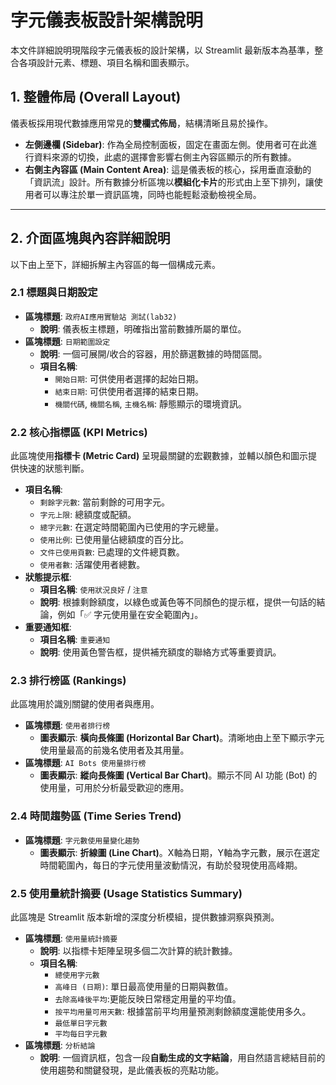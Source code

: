 # 字元儀表板設計架構說明

本文件詳細說明現階段字元儀表板的設計架構，以 Streamlit 最新版本為基準，整合各項設計元素、標題、項目名稱和圖表顯示。

## 1. 整體佈局 (Overall Layout)

儀表板採用現代數據應用常見的**雙欄式佈局**，結構清晰且易於操作。

-   **左側邊欄 (Sidebar)**: 作為全局控制面板，固定在畫面左側。使用者可在此進行資料來源的切換，此處的選擇會影響右側主內容區顯示的所有數據。
-   **右側主內容區 (Main Content Area)**: 這是儀表板的核心，採用垂直滾動的「資訊流」設計。所有數據分析區塊以**模組化卡片**的形式由上至下排列，讓使用者可以專注於單一資訊區塊，同時也能輕鬆滾動檢視全局。

---

## 2. 介面區塊與內容詳細說明

以下由上至下，詳細拆解主內容區的每一個構成元素。

### 2.1 標題與日期設定

-   **區塊標題**: `政府AI應用實驗站 測試(lab32)`
    -   **說明**: 儀表板主標題，明確指出當前數據所屬的單位。
-   **區塊標題**: `日期範圍設定`
    -   **說明**: 一個可展開/收合的容器，用於篩選數據的時間區間。
    -   **項目名稱**:
        -   `開始日期`: 可供使用者選擇的起始日期。
        -   `結束日期`: 可供使用者選擇的結束日期。
        -   `機關代碼`, `機關名稱`, `主機名稱`: 靜態顯示的環境資訊。

### 2.2 核心指標區 (KPI Metrics)

此區塊使用**指標卡 (Metric Card)** 呈現最關鍵的宏觀數據，並輔以顏色和圖示提供快速的狀態判斷。

-   **項目名稱**:
    -   `剩餘字元數`: 當前剩餘的可用字元。
    -   `字元上限`: 總額度或配額。
    -   `總字元數`: 在選定時間範圍內已使用的字元總量。
    -   `使用比例`: 已使用量佔總額度的百分比。
    -   `文件已使用頁數`: 已處理的文件總頁數。
    -   `使用者數`: 活躍使用者總數。
-   **狀態提示框**:
    -   **項目名稱**: `使用狀況良好` / `注意`
    -   **說明**: 根據剩餘額度，以綠色或黃色等不同顏色的提示框，提供一句話的結論，例如「✅ 字元使用量在安全範圍內」。
-   **重要通知框**:
    -   **項目名稱**: `重要通知`
    -   **說明**: 使用黃色警告框，提供補充額度的聯絡方式等重要資訊。

### 2.3 排行榜區 (Rankings)

此區塊用於識別關鍵的使用者與應用。

-   **區塊標題**: `使用者排行榜`
    -   **圖表顯示**: **橫向長條圖 (Horizontal Bar Chart)**。清晰地由上至下顯示字元使用量最高的前幾名使用者及其用量。
-   **區塊標題**: `AI Bots 使用量排行榜`
    -   **圖表顯示**: **縱向長條圖 (Vertical Bar Chart)**。顯示不同 AI 功能 (Bot) 的使用量，可用於分析最受歡迎的應用。

### 2.4 時間趨勢區 (Time Series Trend)

-   **區塊標題**: `字元數使用量變化趨勢`
    -   **圖表顯示**: **折線圖 (Line Chart)**。X軸為日期，Y軸為字元數，展示在選定時間範圍內，每日的字元使用量波動情況，有助於發現使用高峰期。

### 2.5 使用量統計摘要 (Usage Statistics Summary)

此區塊是 Streamlit 版本新增的深度分析模組，提供數據洞察與預測。

-   **區塊標題**: `使用量統計摘要`
    -   **說明**: 以指標卡矩陣呈現多個二次計算的統計數據。
    -   **項目名稱**:
        -   `總使用字元數`
        -   `高峰日 (日期)`: 單日最高使用量的日期與數值。
        -   `去除高峰後平均`:更能反映日常穩定用量的平均值。
        -   `按平均用量可用天數`: 根據當前平均用量預測剩餘額度還能使用多久。
        -   `最低單日字元數`
        -   `平均每日字元數`
-   **區塊標題**: `分析結論`
    -   **說明**: 一個資訊框，包含一段**自動生成的文字結論**，用自然語言總結目前的使用趨勢和關鍵發現，是此儀表板的亮點功能。
